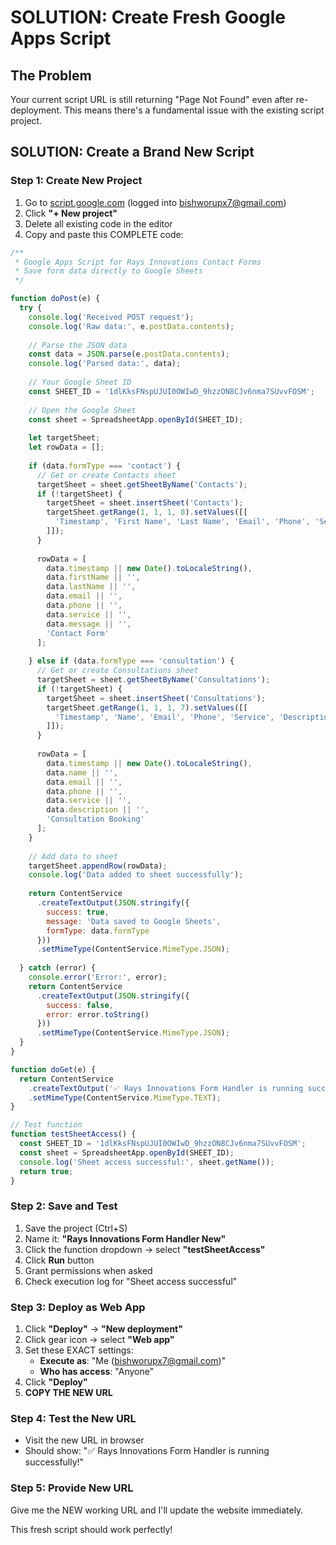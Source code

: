 # SOLUTION: Create Fresh Google Apps Script

## The Problem
Your current script URL is still returning "Page Not Found" even after re-deployment. This means there's a fundamental issue with the existing script project.

## SOLUTION: Create a Brand New Script

### Step 1: Create New Project
1. Go to [script.google.com](https://script.google.com) (logged into bishworupx7@gmail.com)
2. Click **"+ New project"** 
3. Delete all existing code in the editor
4. Copy and paste this COMPLETE code:

```javascript
/**
 * Google Apps Script for Rays Innovations Contact Forms
 * Save form data directly to Google Sheets
 */

function doPost(e) {
  try {
    console.log('Received POST request');
    console.log('Raw data:', e.postData.contents);
    
    // Parse the JSON data
    const data = JSON.parse(e.postData.contents);
    console.log('Parsed data:', data);
    
    // Your Google Sheet ID
    const SHEET_ID = '1dlKksFNspUJUI0OWIwD_9hzzON8CJv6nma7SUvvFOSM';
    
    // Open the Google Sheet
    const sheet = SpreadsheetApp.openById(SHEET_ID);
    
    let targetSheet;
    let rowData = [];
    
    if (data.formType === 'contact') {
      // Get or create Contacts sheet
      targetSheet = sheet.getSheetByName('Contacts');
      if (!targetSheet) {
        targetSheet = sheet.insertSheet('Contacts');
        targetSheet.getRange(1, 1, 1, 8).setValues([[
          'Timestamp', 'First Name', 'Last Name', 'Email', 'Phone', 'Service', 'Message', 'Type'
        ]]);
      }
      
      rowData = [
        data.timestamp || new Date().toLocaleString(),
        data.firstName || '',
        data.lastName || '',
        data.email || '',
        data.phone || '',
        data.service || '',
        data.message || '',
        'Contact Form'
      ];
      
    } else if (data.formType === 'consultation') {
      // Get or create Consultations sheet
      targetSheet = sheet.getSheetByName('Consultations');
      if (!targetSheet) {
        targetSheet = sheet.insertSheet('Consultations');
        targetSheet.getRange(1, 1, 1, 7).setValues([[
          'Timestamp', 'Name', 'Email', 'Phone', 'Service', 'Description', 'Type'
        ]]);
      }
      
      rowData = [
        data.timestamp || new Date().toLocaleString(),
        data.name || '',
        data.email || '',
        data.phone || '',
        data.service || '',
        data.description || '',
        'Consultation Booking'
      ];
    }
    
    // Add data to sheet
    targetSheet.appendRow(rowData);
    console.log('Data added to sheet successfully');
    
    return ContentService
      .createTextOutput(JSON.stringify({
        success: true,
        message: 'Data saved to Google Sheets',
        formType: data.formType
      }))
      .setMimeType(ContentService.MimeType.JSON);
      
  } catch (error) {
    console.error('Error:', error);
    return ContentService
      .createTextOutput(JSON.stringify({
        success: false,
        error: error.toString()
      }))
      .setMimeType(ContentService.MimeType.JSON);
  }
}

function doGet(e) {
  return ContentService
    .createTextOutput('✅ Rays Innovations Form Handler is running successfully!')
    .setMimeType(ContentService.MimeType.TEXT);
}

// Test function
function testSheetAccess() {
  const SHEET_ID = '1dlKksFNspUJUI0OWIwD_9hzzON8CJv6nma7SUvvFOSM';
  const sheet = SpreadsheetApp.openById(SHEET_ID);
  console.log('Sheet access successful:', sheet.getName());
  return true;
}
```

### Step 2: Save and Test
1. Save the project (Ctrl+S)
2. Name it: **"Rays Innovations Form Handler New"**
3. Click the function dropdown → select **"testSheetAccess"**
4. Click **Run** button
5. Grant permissions when asked
6. Check execution log for "Sheet access successful"

### Step 3: Deploy as Web App
1. Click **"Deploy"** → **"New deployment"**
2. Click gear icon → select **"Web app"**
3. Set these EXACT settings:
   - **Execute as**: "Me (bishworupx7@gmail.com)"
   - **Who has access**: "Anyone"
4. Click **"Deploy"**
5. **COPY THE NEW URL**

### Step 4: Test the New URL
- Visit the new URL in browser
- Should show: "✅ Rays Innovations Form Handler is running successfully!"

### Step 5: Provide New URL
Give me the NEW working URL and I'll update the website immediately.

This fresh script should work perfectly!